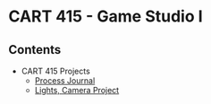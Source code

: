 # CART 415 - Game Studio I


## Contents

- CART 415 Projects
  - [Process Journal](https://github.com/caffeinatedstudent/CART415/wiki/Progress-Journal)
  - [Lights, Camera Project](https://github.com/caffeinatedstudent/CART415/tree/Lights%2C-Camera-Project)
